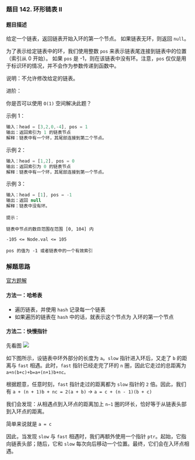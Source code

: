 ### 题目 142. 环形链表 II
#### 题目描述
给定一个链表，返回链表开始入环的第一个节点。 如果链表无环，则返回 `null`。

为了表示给定链表中的环，我们使用整数 `pos` 来表示链表尾连接到链表中的位置（索引从 0 开始）。 如果 `pos` 是 -1，则在该链表中没有环。注意，`pos` 仅仅是用于标识环的情况，并不会作为参数传递到函数中。

说明：不允许修改给定的链表。

进阶：

你是否可以使用 `O(1)` 空间解决此题？

示例 1：


```js
输入：head = [3,2,0,-4], pos = 1
输出：返回索引为 1 的链表节点
解释：链表中有一个环，其尾部连接到第二个节点。
```
示例 2：


```js
输入：head = [1,2], pos = 0
输出：返回索引为 0 的链表节点
解释：链表中有一个环，其尾部连接到第一个节点。
```
示例 3：


```js
输入：head = [1], pos = -1
输出：返回 null
解释：链表中没有环。
```

`提示：`

`链表中节点的数目范围在范围 [0, 104] 内`

`-105 <= Node.val <= 105`

`pos 的值为 -1 或者链表中的一个有效索引`
### 解题思路
[官方题解](https://leetcode-cn.com/problems/linked-list-cycle-ii/solution/huan-xing-lian-biao-ii-by-leetcode-solution/)
#### 方法一：哈希表
- 遍历链表，并使用 `hash` 记录每一个链表
- 如果遍历的链表在 `hash` 中的话，就表示这个节点为 入环的第一个节点
  
#### 方法二：快慢指针
先看图
![](142_huan.png)

如下图所示，设链表中环外部分的长度为 `a`。`slow` 指针进入环后，又走了 `b` 的距离与 `fast` 相遇。此时，`fast` 指针已经走完了环的 `n` 圈，因此它走过的总距离为 `a+n(b+c)+b=a+(n+1)b+nc。`

根据题意，任意时刻，`fast` 指针走过的距离都为 `slow` 指针的 `2` 倍。因此，我们有
`a + (n + 1)b + nc = 2(a + b)`
-> `a = c + (n - 1)(b + c)`

我们会发现：从相遇点到入环点的距离加上 `n−1` 圈的环长，恰好等于从链表头部到入环点的距离。

简单来说就是 `a = c`

因此，当发现 `slow` 与 `fast` 相遇时，我们再额外使用一个指针 `ptr`。起始，它指向链表头部；随后，它和 `slow` 每次向后移动一个位置。最终，它们会在入环点相遇。
